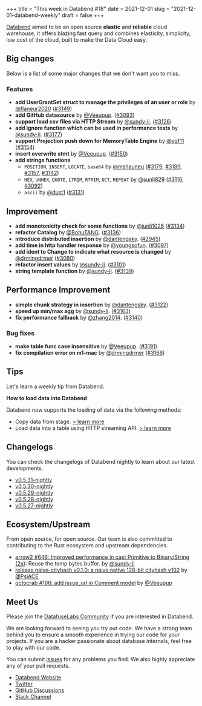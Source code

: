 +++
title = "This week in Databend #18"
date = 2021-12-01
slug = "2021-12-01-databend-weekly"
draft = false
+++

[Databend](https://github.com/datafuselabs/databend) aimed to be an open source **elastic** and **reliable** cloud warehouse, it offers blazing fast query and combines elasticity, simplicity, low cost of the cloud, built to make the Data Cloud easy.

## Big changes

Below is a list of some major changes that we don't want you to miss.

### Features

- **add UserGrantSet struct to manage the privileges of an user or role** by [@flaneur2020](https://github.com/flaneur2020) ([#3149](https://github.com/datafuselabs/databend/pull/3149))
- **add GitHub datasource** by [@Veeupup](https://github.com/Veeupup). ([#3093](https://github.com/datafuselabs/databend/pull/3093))
- **support load csv files via HTTP Stream** by [@sundy-li](https://github.com/sundy-li). ([#3126](https://github.com/datafuselabs/databend/pull/3126))
- **add ignore function which can be used in performance tests** by [@sundy-li](https://github.com/sundy-li). ([#3177](https://github.com/datafuselabs/databend/pull/3177))
- **support Projection push down for MemoryTable Engine** by [@ygf11](https://github.com/ygf11) ([#3154](https://github.com/datafuselabs/databend/pull/3154))
- **insert overwrite stmt** by [@Veeupup](https://github.com/Veeupup). ([#3150](https://github.com/datafuselabs/databend/pull/3150))
- **add strings functions**
  - `POSITION`, `INSERT`, `LOCATE`, `base64` by [@mshauneu](https://github.com/mshauneu) ([#3179](https://github.com/datafuselabs/databend/pull/3179), [#3189](https://github.com/datafuselabs/databend/pull/3189), [#3157](https://github.com/datafuselabs/databend/pull/3157), [#3142](https://github.com/datafuselabs/databend/pull/3142))
  - `HEX`, `UNHEX`, `QUOTE`, `LTRIM`, `RTRIM`, `OCT`, `REPEAT` by [@sunli829](https://github.com/sunli829) ([#3116](https://github.com/datafuselabs/databend/pull/3116), [#3092](https://github.com/datafuselabs/databend/pull/3092))
  - `ascii` by [@dust1](https://github.com/dust1) ([#3131](https://github.com/datafuselabs/databend/pull/3131))

## Improvement

- **add monotonicity check for some functions** by [@junli1026](https://github.com/junli1026) ([#3134](https://github.com/datafuselabs/databend/pull/3134))
- **refactor Catalog** by [@BohuTANG](https://github.com/BohuTANG). ([#3136](https://github.com/datafuselabs/databend/pull/3136))
- **introduce distributed insertion** by [@dantengsky](https://github.com/dantengsky). ([#2945](https://github.com/datafuselabs/databend/pull/2945))
- **add time in http handler response** by [@youngsofun](https://github.com/youngsofun). ([#3097](https://github.com/datafuselabs/databend/pull/3097))
- **add ident to Change to indicate what resource is changed** by [@drmingdrmer](https://github.com/drmingdrmer) ([#3080](https://github.com/datafuselabs/databend/pull/3080))
- **refactor insert values** by [@sundy-li](https://github.com/sundy-li). ([#3101](https://github.com/datafuselabs/databend/pull/3101))
- **string template function** by [@sundy-li](https://github.com/sundy-li). ([#3139](https://github.com/datafuselabs/databend/pull/3139))

## Performance Improvement

- **simple chunk strategy in insertion** by [@dantengsky](https://github.com/dantengsky). ([#3122](https://github.com/datafuselabs/databend/pull/3122))
- **speed up min/max agg** by [@sundy-li](https://github.com/sundy-li). ([#3163](https://github.com/datafuselabs/databend/pull/3163))
- **fix performance fallback** by [@zhang2014](https://github.com/zhang2014). ([#3140](https://github.com/datafuselabs/databend/pull/3140))

### Bug fixes

- **make table func case insensitive** by [@Veeupup](https://github.com/Veeupup). ([#3191](https://github.com/datafuselabs/databend/pull/3191))
- **fix compilation error on m1-mac** by [@drmingdrmer](https://github.com/drmingdrmer) ([#3166](https://github.com/datafuselabs/databend/pull/3166))

## Tips

Let's learn a weekly tip from Databend.

**How to load data into Databend**

Databend now supports the loading of data via the following methods:

- Copy data from stage. [> learn more](https://databend.rs/sqlstatement/data-loading/copy-data-from-stage/)
- Load data into a table using HTTP streaming API. [> learn more](https://databend.rs/sqlstatement/data-loading/http-streaming-load/)

## Changelogs

You can check the changelogs of Databend nightly to learn about our latest developments.

- [v0.5.31-nightly](https://github.com/datafuselabs/databend/releases/tag/v0.5.31-nightly)
- [v0.5.30-nightly](https://github.com/datafuselabs/databend/releases/tag/v0.5.30-nightly)
- [v0.5.29-nightly](https://github.com/datafuselabs/databend/releases/tag/v0.5.29-nightly)
- [v0.5.28-nightly](https://github.com/datafuselabs/databend/releases/tag/v0.5.28-nightly)
- [v0.5.27-nightly](https://github.com/datafuselabs/databend/releases/tag/v0.5.27-nightly)

## Ecosystem/Upstream

From open source, for open source. Our team is also committed to contributing to the Rust ecosystem and upstream dependencies.

- [arrow2 #646: Improved performance in cast Primitive to Binary/String (2x)](https://github.com/jorgecarleitao/arrow2/pull/646): Reuse the temp bytes buffer. by [@sundy-li](https://github.com/sundy-li/)
- [release naive-cityhash v0.1.0: a naive native 128-bit cityhash v102](https://crates.io/crates/naive-cityhash/0.1.0) by [@PsiACE](https://github.com/PsiACE/)
- [octocrab #166: add issue_url in Comment model](https://github.com/XAMPPRocky/octocrab/pull/166/) by [@Veeupup](https://github.com/Veeupup/)

## Meet Us

Please join the [DatafuseLabs Community](https://github.com/datafuselabs/) if you are interested in Databend.

We are looking forward to seeing you try our code. We have a strong team behind you to ensure a smooth experience in trying our code for your projects.
If you are a hacker passionate about database internals, feel free to play with our code.

You can submit [issues](https://github.com/datafuselabs/databend/issues) for any problems you find. We also highly appreciate any of your pull requests.

- [Databend Website](https://databend.rs)
- [Twitter](https://twitter.com/Datafuse_Labs)
- [GitHub Discussions](https://github.com/datafuselabs/databend/discussions)
- [Slack Channel](https://link.databend.rs/join-slack)
